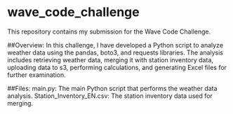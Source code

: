# wave_code_challenge

This repository contains my submission for the Wave Code Challenge.

##Overview:
In this challenge, I have developed a Python script to analyze weather data using the pandas, boto3, and requests libraries. The analysis includes retrieving weather data, merging it with station inventory data, uploading data to s3, performing calculations, and generating Excel files for further examination.

##Files:
main.py: The main Python script that performs the weather data analysis.
Station_Inventory_EN.csv: The station inventory data used for merging.
